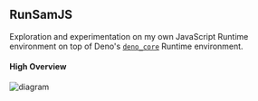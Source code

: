 ## RunSamJS

Exploration and experimentation on my own JavaScript Runtime environment on top of Deno's [`deno_core`](https://crates.io/crates/deno_core) Runtime environment.

#### High Overview

![diagram](https://i.imgur.com/TymaqPB.png)
